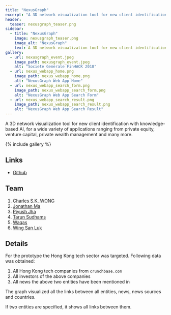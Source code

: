 ```yaml
---
title: "NexusGraph"
excerpt: "A 3D network visualization tool for new client identification with knowledge-based AI, for a wide variety of applications ranging from private equity, venture capital, private wealth management and many more."
header:
  teaser: nexusgraph_teaser.png
sidebar:
  - title: "NexusGraph"
    image: nexusgraph_teaser.png
    image_alt: "NexusGraph"
    text: A 3D network visualization tool for new client identification with knowledge-based AI, for a wide variety of applications ranging from private equity, venture capital, private wealth management and many more.
gallery:
  - url: nexusgraph_event.jpeg
    image_path: nexusgraph_event.jpeg
    alt: "Societe Generale FinHACK 2018"
  - url: nexus_webapp_home.png
    image_path: nexus_webapp_home.png
    alt: "NexusGraph Web App Home"
  - url: nexus_webapp_search_form.png
    image_path: nexus_webapp_search_form.png
    alt: "NexusGraph Web App Search Form"
  - url: nexus_webapp_search_result.png
    image_path: nexus_webapp_search_result.png
    alt: "NexusGraph Web App Search Result"
---
```


A 3D network visualization tool for new client identification with knowledge-based AI, for a wide variety of applications ranging from private equity, venture capital, private wealth management and many more.

{% include gallery %}

## Links

* [Github](https://github.com/piy0999/NexusChain)

## Team

1. [Charles S.K. WONG](https://www.linkedin.com/in/charleswongsk/)
2. [Jonathan Ma](https://www.linkedin.com/in/johnhorsema/)
3. [Piyush Jha](https://www.linkedin.com/in/piyush-jha/)
4. [Tarun Sudhams](https://www.linkedin.com/in/tarun-sudhams-560a6815a/)
5. [Waqas](/)
6. [Wing San Luk](https://www.linkedin.com/in/wing-san-luk-517766ab/)

## Details

For the prototype the Hong Kong tech sector was targeted. Following data was obtained:
1. All Hong Kong tech companies from `crunchbase.com`
2. All investors of the above companies
3. All news the above two entities have been mentioned in

The graph visualized all the links between all entities, news, news sources and countries.

If two entities are specified, it shows all links between them.

